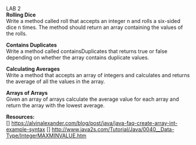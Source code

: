 LAB 2 </br>
**Rolling Dice**</br>
Write a method called roll that accepts an integer n and rolls a six-sided dice n times. The method should return an array containing the values of the rolls.</br>

**Contains Duplicates**</br>
Write a method called containsDuplicates that returns true or false depending on whether the array contains duplicate values.</br>

**Calculating Averages**</br>
Write a method that accepts an array of integers and calculates and returns the average of all the values in the array.</br>

**Arrays of Arrays**</br>
Given an array of arrays calculate the average value for each array and return the array with the lowest average.

**Resources:**</br>
[] https://alvinalexander.com/blog/post/java/java-faq-create-array-int-example-syntax
[] http://www.java2s.com/Tutorial/Java/0040__Data-Type/IntegerMAXMINVALUE.htm
